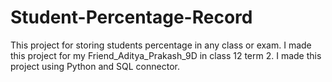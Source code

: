 # Student-Percentage-Record
This project for storing students percentage in any class or exam. I made this project for my Friend_Aditya_Prakash_9D in class 12 term 2. I made this project using Python and SQL connector.
